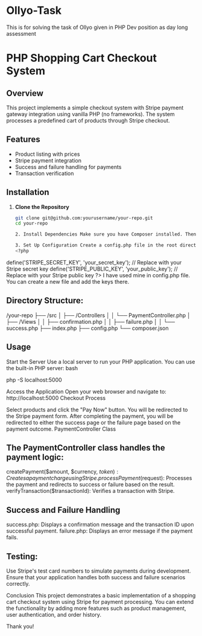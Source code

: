 # Ollyo-Task
This is for solving the task of Ollyo given in PHP Dev position as day long assessment

# PHP Shopping Cart Checkout System

## Overview
This project implements a simple checkout system with Stripe payment gateway integration using vanilla PHP (no frameworks). The system processes a predefined cart of products through Stripe checkout.

## Features
- Product listing with prices
- Stripe payment integration
- Success and failure handling for payments
- Transaction verification

## Installation

1. **Clone the Repository**
   ```bash
   git clone git@github.com:yourusername/your-repo.git
   cd your-repo

   2. Install Dependencies Make sure you have Composer installed. Then run: composer install

   3. Set Up Configuration Create a config.php file in the root directory and add your Stripe API keys:
   <?php
define('STRIPE_SECRET_KEY', 'your_secret_key'); // Replace with your Stripe secret key
define('STRIPE_PUBLIC_KEY', 'your_public_key'); // Replace with your Stripe public key
   ?>
   I have used mine in config.php file. You can create a new file and add the keys there.

   ## Directory Structure:

   /your-repo
   ├── /src
   │   ├── /Controllers
   │   │   └── PaymentController.php
   │   ├── /Views
   │   │   ├── confirmation.php
   │   │   ├── failure.php
   │   │   └── success.php
   ├── index.php
   ├── config.php
   └── composer.json

## Usage
Start the Server Use a local server to run your PHP application. You can use the built-in PHP server:
bash

php -S localhost:5000

Access the Application Open your web browser and navigate to:
http://localhost:5000
Checkout Process

Select products and click the "Pay Now" button.
You will be redirected to the Stripe payment form.
After completing the payment, you will be redirected to either the success page or the failure page based on the payment outcome.
PaymentController Class


## The PaymentController class handles the payment logic:

createPayment($amount, $currency, $token): Creates a payment charge using Stripe.
processPayment($request): Processes the payment and redirects to success or failure based on the result.
verifyTransaction($transactionId): Verifies a transaction with Stripe.


## Success and Failure Handling
success.php: Displays a confirmation message and the transaction ID upon successful payment.
failure.php: Displays an error message if the payment fails.

## Testing:
Use Stripe's test card numbers to simulate payments during development. Ensure that your application handles both success and failure scenarios correctly.

Conclusion
This project demonstrates a basic implementation of a shopping cart checkout system using Stripe for payment processing. You can extend the functionality by adding more features such as product management, user authentication, and order history.

Thank you!
